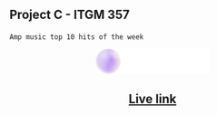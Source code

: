 ## Project C - ITGM 357
```
Amp music top 10 hits of the week
```
<div align="center">
  <img width="200px" src="src/img/logo-white.png"/>
</div>

<h2 align="center"> <a href="https://amp-music.netlify.app/" target="_blank">Live link </a> </h2>





